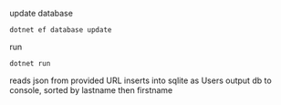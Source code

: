 update database

`dotnet ef database update`

run

`dotnet run`

reads json from provided URL
inserts into sqlite as Users
output db to console, sorted by lastname then firstname
